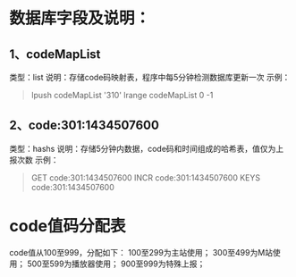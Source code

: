 # 数据库字段及说明：

## 1、codeMapList 
类型：list
说明：存储code码映射表，程序中每5分钟检测数据库更新一次
示例：
> lpush codeMapList '310'
> lrange codeMapList 0 -1

## 2、code:301:1434507600
类型：hashs
说明：存储5分钟内数据，code码和时间组成的哈希表，值仅为上报次数
示例：
> GET code:301:1434507600
> INCR code:301:1434507600
> KEYS code:301:1434507600

# code值码分配表
code值从100至999，分配如下：
100至299为主站使用；
300至499为M站使用；
500至599为播放器使用；
900至999为特殊上报；